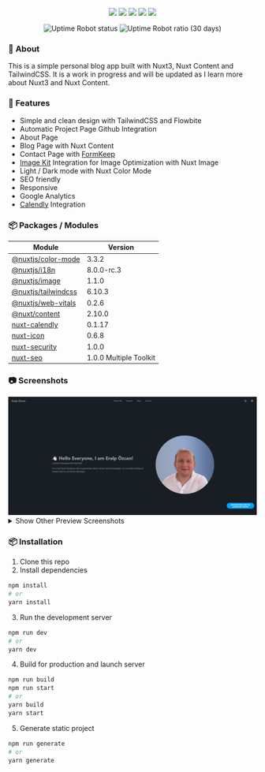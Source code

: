 

<div align="center">

<img src="https://img.shields.io/badge/Nuxt3-002E3B?style=for-the-badge&logo=nuxtdotjs&logoColor=#00DC82"></img>
<img src="https://img.shields.io/badge/-Nuxt%20Content-00C58E?style=for-the-badge&logo=nuxtdotjs"></img>
<img src="https://img.shields.io/badge/tailwindcss-%2338B2AC.svg?style=for-the-badge&logo=tailwind-css&logoColor=white"></img>
<img src="https://img.shields.io/badge/-Calendly-006BFF?style=for-the-badge&logo=Calendly"></img>
<img src="https://img.shields.io/badge/Google%20Analytics-E37400?style=for-the-badge&logo=google%20analytics&logoColor=white"></img>


<img alt="Uptime Robot status" src="https://img.shields.io/uptimerobot/status/m797989619-fd565095b4b5608e3015bce4">
<img alt="Uptime Robot ratio (30 days)" src="https://img.shields.io/uptimerobot/ratio/m797989619-fd565095b4b5608e3015bce4">
</div>


### 📔 **About**
This is a simple personal blog app built with Nuxt3, Nuxt Content and TailwindCSS. It is a work in progress and will be updated as I learn more about Nuxt3 and Nuxt Content. 

### 📜 **Features**

- Simple and clean design with TailwindCSS and Flowbite
- Automatic Project Page Github Integration
- About Page 
- Blog Page with Nuxt Content
- Contact Page with [FormKeep](https://formkeep.com/)
- [Image Kit](https://imagekit.io/) Integration for Image Optimization with Nuxt Image
- Light / Dark mode with Nuxt Color Mode
- SEO friendly
- Responsive 
- Google Analytics 
- [Calendly](https://calendly.com/) Integration


### 📦 **Packages / Modules**

| Module | Version |
|----------|----------|
| [@nuxtjs/color-mode](https://color-mode.nuxtjs.org/) | 3.3.2 |
| [@nuxtjs/i18n](https://i18n.nuxtjs.org/) | 8.0.0-rc.3 |
| [@nuxtjs/image](https://image.nuxt.com) | 1.1.0 |
| [@nuxtjs/tailwindcss](https://tailwindcss.nuxtjs.org/) | 6.10.3 |
| [@nuxtjs/web-vitals](https://github.com/nuxt-modules/web-vitals) | 0.2.6 |
| [@nuxt/content](https://content.nuxt.com/) | 2.10.0 |
| [nuxt-calendly](https://nuxt-calendly.vercel.app) | 0.1.17 |
| [nuxt-icon](https://github.com/nuxt-modules/icon) | 0.6.8 |
| [nuxt-security](https://nuxt-security.vercel.app) | 1.0.0 |
| [nuxt-seo](https://nuxtseo.com) | 1.0.0 Multiple Toolkit |


### 📷 **Screenshots**

<img src="./docs/images/mainpage.png" alt="Main Page Screenshot" />

<details>
  <summary>Show Other Preview Screenshots</summary>
  <img src="./docs/images/aboutpage.png" alt="About Page Screenshot" />
  <img src="./docs/images/projectspage.png" alt="Projects Page Screenshot" />
  <img src="./docs/images/blogpage.png" alt="Blog Page Screenshot"/>
  <img src="./docs/images/contactpage.png" alt="Contact Page Screenshot" />
</details>


### 📦 **Installation**

1. Clone this repo
2. Install dependencies
```bash
npm install
# or
yarn install
```
3. Run the development server
```bash
npm run dev
# or
yarn dev
```
4. Build for production and launch server
```bash
npm run build
npm run start
# or
yarn build
yarn start
```
5. Generate static project
```bash
npm run generate
# or
yarn generate
```





